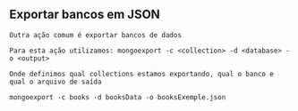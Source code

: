 ## Exportar bancos em JSON

```
Outra ação comum é exportar bancos de dados
```

```
Para esta ação utilizamos: mongoexport -c <collection> -d <database> -o <output>
```

```
Onde definimos qual collections estamos exportando, qual o banco e qual o arquivo de saída
```

```
mongoexport -c books -d booksData -o booksExemple.json
```
